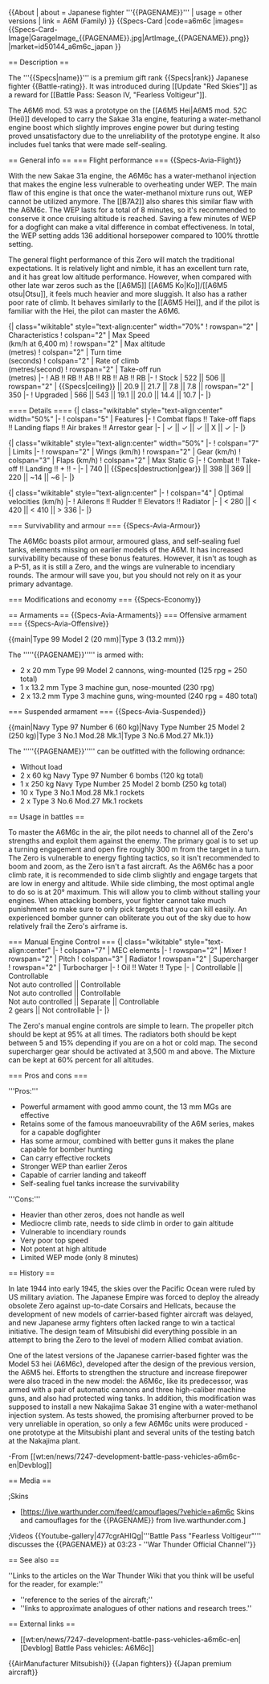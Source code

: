 {{About
| about = Japanese fighter '''{{PAGENAME}}'''
| usage = other versions
| link = A6M (Family)
}}
{{Specs-Card
|code=a6m6c
|images={{Specs-Card-Image|GarageImage_{{PAGENAME}}.jpg|ArtImage_{{PAGENAME}}.png}}
|market=id50144_a6m6c_japan
}}

== Description ==
<!-- ''In the description, the first part should be about the history of and the creation and combat usage of the aircraft, as well as its key features. In the second part, tell the reader about the aircraft in the game. Insert a screenshot of the vehicle, so that if the novice player does not remember the vehicle by name, he will immediately understand what kind of vehicle the article is talking about.'' -->
The '''{{Specs|name}}''' is a premium gift rank {{Specs|rank}} Japanese fighter {{Battle-rating}}. It was introduced during [[Update "Red Skies"]] as a reward for [[Battle Pass: Season IV, "Fearless Voltigeur"]].

The A6M6 mod. 53 was a prototype on the [[A6M5 Hei|A6M5 mod. 52C (Hei)]] developed to carry the Sakae 31a engine, featuring a water-methanol engine boost which slightly improves engine power but during testing proved unsatisfactory due to the unreliability of the prototype engine. It also includes fuel tanks that were made self-sealing.

== General info ==
=== Flight performance ===
{{Specs-Avia-Flight}}
<!-- ''Describe how the aircraft behaves in the air. Speed, manoeuvrability, acceleration and allowable loads - these are the most important characteristics of the vehicle.'' -->

With the new Sakae 31a engine, the A6M6c has a water-methanol injection that makes the engine less vulnerable to overheating under WEP. The main flaw of this engine is that once the water-methanol mixture runs out, WEP cannot be utilized anymore. The [[B7A2]] also shares this similar flaw with the A6M6c. The WEP lasts for a total of 8 minutes, so it's recommended to conserve it once cruising altitude is reached. Saving a few minutes of WEP for a dogfight can make a vital difference in combat effectiveness. In total, the WEP setting adds 136 additional horsepower compared to 100% throttle setting.

The general flight performance of this Zero will match the traditional expectations. It is relatively light and nimble, it has an excellent turn rate, and it has great low altitude performance. However, when compared with other late war zeros such as the [[A6M5]] [[A6M5 Ko|Ko]]/[[A6M5 otsu|Otsu]], it feels much heavier and more sluggish. It also has a rather poor rate of climb. It behaves similarly to the [[A6M5 Hei]], and if the pilot is familiar with the Hei, the pilot can master the A6M6.

{| class="wikitable" style="text-align:center" width="70%"
! rowspan="2" | Characteristics
! colspan="2" | Max Speed<br>(km/h at 6,400 m)
! rowspan="2" | Max altitude<br>(metres)
! colspan="2" | Turn time<br>(seconds)
! colspan="2" | Rate of climb<br>(metres/second)
! rowspan="2" | Take-off run<br>(metres)
|-
! AB !! RB !! AB !! RB !! AB !! RB
|-
! Stock
| 522 || 506 || rowspan="2" | {{Specs|ceiling}} || 20.9 || 21.7 || 7.8 || 7.8 || rowspan="2" | 350
|-
! Upgraded
| 566 || 543 || 19.1 || 20.0 || 14.4 || 10.7
|-
|}

==== Details ====
{| class="wikitable" style="text-align:center" width="50%"
|-
! colspan="5" | Features
|-
! Combat flaps !! Take-off flaps !! Landing flaps !! Air brakes !! Arrestor gear
|-
| ✓ || ✓ || ✓ || X || ✓     <!-- ✓ -->
|-
|}

{| class="wikitable" style="text-align:center" width="50%"
|-
! colspan="7" | Limits
|-
! rowspan="2" | Wings (km/h)
! rowspan="2" | Gear (km/h)
! colspan="3" | Flaps (km/h)
! colspan="2" | Max Static G
|-
! Combat !! Take-off !! Landing !! + !! -
|-
| 740 <!--{{Specs|destruction|body}}--> || {{Specs|destruction|gear}} || 398 || 369 || 220 || ~14 || ~6
|-
|}

{| class="wikitable" style="text-align:center"
|-
! colspan="4" | Optimal velocities (km/h)
|-
! Ailerons !! Rudder !! Elevators !! Radiator
|-
| < 280 || < 420 || < 410 || > 336
|-
|}

=== Survivability and armour ===
{{Specs-Avia-Armour}}
<!-- ''Examine the survivability of the aircraft. Note how vulnerable the structure is and how secure the pilot is, whether the fuel tanks are armoured, etc. Describe the armour, if there is any, and also mention the vulnerability of other critical aircraft systems.'' -->
The A6M6c boasts pilot armour, armoured glass, and self-sealing fuel tanks, elements missing on earlier models of the A6M. It has increased survivability because of these bonus features. However, it isn't as tough as a P-51, as it is still a Zero, and the wings are vulnerable to incendiary rounds. The armour will save you, but you should not rely on it as your primary advantage.

=== Modifications and economy ===
{{Specs-Economy}}

== Armaments ==
{{Specs-Avia-Armaments}}
=== Offensive armament ===
{{Specs-Avia-Offensive}}
<!-- ''Describe the offensive armament of the aircraft, if any. Describe how effective the cannons and machine guns are in a battle, and also what belts or drums are better to use. If there is no offensive weaponry, delete this subsection.'' -->
{{main|Type 99 Model 2 (20 mm)|Type 3 (13.2 mm)}}

The '''''{{PAGENAME}}''''' is armed with:

* 2 x 20 mm Type 99 Model 2 cannons, wing-mounted (125 rpg = 250 total)
* 1 x 13.2 mm Type 3 machine gun, nose-mounted (230 rpg)
* 2 x 13.2 mm Type 3 machine guns, wing-mounted (240 rpg = 480 total)

=== Suspended armament ===
{{Specs-Avia-Suspended}}
<!-- ''Describe the aircraft's suspended armament: additional cannons under the wings, bombs, rockets and torpedoes. This section is especially important for bombers and attackers. If there is no suspended weaponry remove this subsection.'' -->
{{main|Navy Type 97 Number 6 (60 kg)|Navy Type Number 25 Model 2 (250 kg)|Type 3 No.1 Mod.28 Mk.1|Type 3 No.6 Mod.27 Mk.1}}

The '''''{{PAGENAME}}''''' can be outfitted with the following ordnance:

* Without load
* 2 x 60 kg Navy Type 97 Number 6 bombs (120 kg total)
* 1 x 250 kg Navy Type Number 25 Model 2 bomb (250 kg total)
* 10 x Type 3 No.1 Mod.28 Mk.1 rockets
* 2 x Type 3 No.6 Mod.27 Mk.1 rockets

== Usage in battles ==
<!-- ''Describe the tactics of playing in the aircraft, the features of using aircraft in a team and advice on tactics. Refrain from creating a "guide" - do not impose a single point of view, but instead, give the reader food for thought. Examine the most dangerous enemies and give recommendations on fighting them. If necessary, note the specifics of the game in different modes (AB, RB, SB).'' -->

To master the A6M6c in the air, the pilot needs to channel all of the Zero's strengths and exploit them against the enemy. The primary goal is to set up a turning engagement and open fire roughly 300 m from the target in a turn. The Zero is vulnerable to energy fighting tactics, so it isn't recommended to boom and zoom, as the Zero isn't a fast aircraft. As the A6M6c has a poor climb rate, it is recommended to side climb slightly and engage targets that are low in energy and altitude. While side climbing, the most optimal angle to do so is at 20° maximum. This will allow you to climb without stalling your engines. When attacking bombers, your fighter cannot take much punishment so make sure to only pick targets that you can kill easily. An experienced bomber gunner can obliterate you out of the sky due to how relatively frail the Zero's airframe is.

=== Manual Engine Control ===
{| class="wikitable" style="text-align:center"
|-
! colspan="7" | MEC elements
|-
! rowspan="2" | Mixer
! rowspan="2" | Pitch
! colspan="3" | Radiator
! rowspan="2" | Supercharger
! rowspan="2" | Turbocharger
|-
! Oil !! Water !! Type
|-
| Controllable || Controllable<br>Not auto controlled || Controllable<br>Not auto controlled || Controllable<br>Not auto controlled || Separate || Controllable<br>2 gears || Not controllable
|-
|}

The Zero's manual engine controls are simple to learn. The propeller pitch should be kept at 95% at all times. The radiators both should be kept between 5 and 15% depending if you are on a hot or cold map. The second supercharger gear should be activated at 3,500 m and above. The Mixture can be kept at 60% percent for all altitudes.

=== Pros and cons ===
<!-- ''Summarise and briefly evaluate the vehicle in terms of its characteristics and combat effectiveness. Mark its pros and cons in the bulleted list. Try not to use more than 6 points for each of the characteristics. Avoid using categorical definitions such as "bad", "good" and the like - use substitutions with softer forms such as "inadequate" and "effective".'' -->

'''Pros:'''

* Powerful armament with good ammo count, the 13 mm MGs are effective
* Retains some of the famous manoeuvrability of the A6M series, makes for a capable dogfighter
* Has some armour, combined with better guns it makes the plane capable for bomber hunting
* Can carry effective rockets
* Stronger WEP than earlier Zeros
* Capable of carrier landing and takeoff
* Self-sealing fuel tanks increase the survivability

'''Cons:'''

* Heavier than other zeros, does not handle as well
* Mediocre climb rate, needs to side climb in order to gain altitude
* Vulnerable to incendiary rounds
* Very poor top speed
* Not potent at high altitude
* Limited WEP mode (only 8 minutes)

== History ==
<!-- ''Describe the history of the creation and combat usage of the aircraft in more detail than in the introduction. If the historical reference turns out to be too long, take it to a separate article, taking a link to the article about the vehicle and adding a block "/History" (example: <nowiki>https://wiki.warthunder.com/(Vehicle-name)/History</nowiki>) and add a link to it here using the <code>main</code> template. Be sure to reference text and sources by using <code><nowiki><ref></ref></nowiki></code>, as well as adding them at the end of the article with <code><nowiki><references /></nowiki></code>. This section may also include the vehicle's dev blog entry (if applicable) and the in-game encyclopedia description (under <code><nowiki>=== In-game description ===</nowiki></code>, also if applicable).'' -->
In late 1944 into early 1945, the skies over the Pacific Ocean were ruled by US military aviation. The Japanese Empire was forced to deploy the already obsolete Zero against up-to-date Corsairs and Hellcats, because the development of new models of carrier-based fighter aircraft was delayed, and new Japanese army fighters often lacked range to win a tactical initiative. The design team of Mitsubishi did everything possible in an attempt to bring the Zero to the level of modern Allied combat aviation.

One of the latest versions of the Japanese carrier-based fighter was the Model 53 hei (A6M6c), developed after the design of the previous version, the A6M5 hei. Efforts to strengthen the structure and increase firepower were also traced in the new model: the A6M6c, like its predecessor, was armed with a pair of automatic cannons and three high-caliber machine guns, and also had protected wing tanks. In addition, this modification was supposed to install a new Nakajima Sakae 31 engine with a water-methanol injection system. As tests showed, the promising afterburner proved to be very unreliable in operation, so only a few A6M6c units were produced - one prototype at the Mitsubishi plant and several units of the testing batch at the Nakajima plant.

-From [[wt:en/news/7247-development-battle-pass-vehicles-a6m6c-en|Devblog]]

== Media ==
<!-- ''Excellent additions to the article would be video guides, screenshots from the game, and photos.'' -->

;Skins

* [https://live.warthunder.com/feed/camouflages/?vehicle=a6m6c Skins and camouflages for the {{PAGENAME}} from live.warthunder.com.]

;Videos
{{Youtube-gallery|477cgrAHIQg|'''Battle Pass "Fearless Voltigeur"''' discusses the {{PAGENAME}} at 03:23 - ''War Thunder Official Channel''}}

== See also ==
<!-- ''Links to the articles on the War Thunder Wiki that you think will be useful for the reader, for example:''
* ''reference to the series of the aircraft;''
* ''links to approximate analogues of other nations and research trees.'' -->
''Links to the articles on the War Thunder Wiki that you think will be useful for the reader, for example:''

* ''reference to the series of the aircraft;''
* ''links to approximate analogues of other nations and research trees.''

== External links ==
<!-- ''Paste links to sources and external resources, such as:''
* ''topic on the official game forum;''
* ''other literature.'' -->

* [[wt:en/news/7247-development-battle-pass-vehicles-a6m6c-en|[Devblog] Battle Pass vehicles: A6M6c]]

{{AirManufacturer Mitsubishi}}
{{Japan fighters}}
{{Japan premium aircraft}}